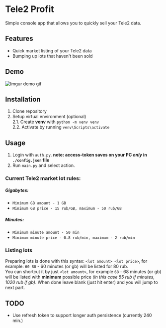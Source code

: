 # Tele2 Profit
Simple console app that allows you to quickly sell your Tele2 data.

## Features
* Quick market listing of your Tele2 data
* Bumping up lots that haven't been sold

## Demo
![Imgur demo gif](https://i.imgur.com/xKTTRDS.gif)

## Installation
1. Clone repository
2. Setup virtual environment (optional)  
    2.1. Create **venv** with `python -m venv venv`  
    2.2. Activate by running `venv\Scripts\activate`

## Usage
1. Login with `auth.py`.
**note: access-token saves on your PC _only_ in `./config.json` file** 
2. Run `main.py` and select action.

### Current Tele2 market lot rules:  
##### Gigabytes:
* `Minimum GB amount - 1 GB`
* `Minimum GB price - 15 rub/GB, maximum - 50 rub/GB`
##### Minutes:
* `Minimum minute amount - 50 min`
* `Minimum minute price - 0.8 rub/min, maximum - 2 rub/min`

### Listing lots
Preparing lots is done with this syntax:
`<lot amount> <lot price>`, for example: `60 80` - 60 minutes (or gb) 
will be listed for 80 rub.  
You can shortcut it by just `<lot amount>`, 
for example `68` -  68 minutes (or gb) will be listed with **minimum**
possible price *(in this case 55 rub if minutes, 1020 rub if gb)*.
When done leave blank (just hit enter) and you will jump to next part.

## TODO
* Use refresh token to support longer auth persistence (currently 240 min.)

